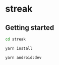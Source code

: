# streak

## Getting started
```sh 
cd streak 
```

```sh 
yarn install 
```
```sh
yarn android:dev
```
